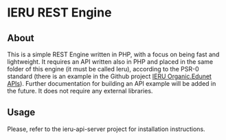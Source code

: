 IERU REST Engine
================

About
-----
This is a simple REST Engine written in PHP, with a focus on being fast and lightweight. It requires an API written also in PHP and placed in the same folder of this engine (it must be called Ieru), according to the PSR-0 standard (there is an example in the Github project [IERU Organic.Edunet APIs](https://github.com/ieru/ieru-oe-apis)). Further documentation for building an API example will be added in the future. It does not require any external libraries.


Usage
-----
Please, refer to the ieru-api-server project for installation instructions.
